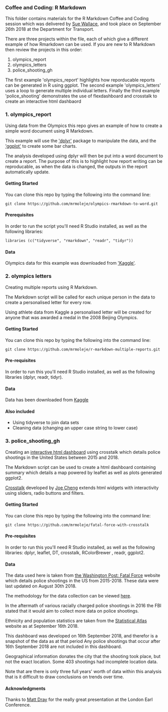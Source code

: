 ### Coffee and Coding: R Markdown

This folder contains materials for the R Markdown Coffee and Coding session which was delivered by [Sue Wallace](https://twitter.com/everlasting_ava), and took place on September 26th 2018 at the Department for Transport. 

There are three projects within the file, each of which give a different example of how Rmarkdown can be used. If you are new to R Markdown then review the projects in this order:

1. olympics_report
2. olympics_letters
3. police_shooting_gh

The first example 'olympics_report' highlights how reporducable reports can be generated in R using ggplot. 
The second example 'olympics_letters' uses a loop to generate multiple individual letters.
Finally the third example 'police_shooting' demonstrates the use of flexdashboard and crosstalk to create an interactive html dashbaord

### 1. olympics_report

Using data from the Olympics this repo gives an example of how to create a simple word document using R Markdown.

This example will use the ['dplyr'](https://dplyr.tidyverse.org/) package to manipulate the data, and the ['ggplot'](https://ggplot2.tidyverse.org/package) to create some bar charts. 

The analysis developed using dplyr will then be put into a word document to create a report. The purpose of this is to highlight how report writing can be reproducable, as when the data is changed, the outputs in the report automatically update.

#### Getting Started

You can clone this repo by typing the following into the command line:

```
git clone https://github.com/mrmoleje/olympics-rmarkdown-to-word.git 
```

#### Prerequisites

In order to run the script you'll need R Studio installed, as well as the following libraries:

```
libraries (c("tidyverse", "rmarkdown", "readr", "tidyr"))
```

#### Data

Olympics data for this example was downloaded from ['Kaggle'](https://www.kaggle.com/ahmetuzgor/my-first-data-analysis-with-athletes-data/data). 

### 2. olympics letters

Creating multiple reports using R Markdown. 

The Markdown script will be called for each unique person in the data to create a personalised letter for every row. 

Using athlete data from Kaggle a personalised letter will be created for anyone that was awarded a medal in the 2008 Beijing Olympics.

#### Getting Started

You can clone this repo by typing the following into the command line:
```
git clone https://github.com/mrmoleje/r-markdown-multiple-reports.git 
```
#### Pre-requisites

In order to run this you'll need R Studio installed, as well as the following libraries (dplyr, readr, tidyr).

#### Data

Data has been downloaded from [Kaggle]([https://www.kaggle.com/heesoo37/120-years-of-olympic-history-athletes-and-results)

#### Also included 

* Using tidyverse to join data sets
* Cleaning data (changing an upper case string to lower case)


### 3. police_shooting_gh
Creating an [interactive html dashboard](https://mrmoleje.github.io/fatal-force-with-crosstalk/) using crosstalk which details police shootings in the United States between 2015 and 2018.

The Markdown script can be used to create a html dashboard containing summary which details a map powered by leaflet as well as plots generated ggplot2. 

[Crosstalk](https://rstudio.github.io/crosstalk/) developed by [Joe Cheng](https://twitter.com/jcheng?lang=en) extends html widgets with interactivity using sliders, radio buttons and filters. 

#### Getting Started

You can clone this repo by typing the following into the command line:
```
git clone https://github.com/mrmoleje/fatal-force-with-crosstalk
```
#### Pre-requisites

In order to run this you'll need R Studio installed, as well as the following libraries: dplyr, leaflet, DT, crosstalk, RColorBrewer , readr, ggplot2.

#### Data

The data used here is taken from [the Washington Post: Fatal Force](https://www.washingtonpost.com/graphics/2018/national/police-shootings-2018/?noredirect=on&utm_term=.062fe8256817#comments) website which details police shootings in the US from 2015-2018. These data were last updated on August 30th 2018.

The methodology for the data collection can be viewed [here](https://www.washingtonpost.com/national/how-the-washington-post-is-examining-police-shootings-in-the-united-states/2016/07/07/d9c52238-43ad-11e6-8856-f26de2537a9d_story.html?utm_term=.6b7c929d9fbf).

In the aftermath of various racially charged police shootings in 2016 the FBI stated that it would aim to collect more data on police shootings. 

Ethnicity and population statistics are taken from the [Statistical Atlas](https://statisticalatlas.com/United-States/Race-and-Ethnicity) website as at September 16th 2018.

This dashboard was developed on 16th September 2018, and therefor is a snapshot of the data as at that period Any police shootings that occur after 16th September 2018 are not included in this dashboard. 

Geographical information donates the city that the shooting took place, but not the exact location. Some 403 shootings had incomplete location data. 

Note that are there is only three full years' worth of data within this analysis that is it difficult to draw conclusions on trends over time. 

#### Acknowledgments

Thanks to [Matt Dray](https://github.com/matt-dray/earl18-crosstalk) for the really great presentation at the London Earl Conference. 

